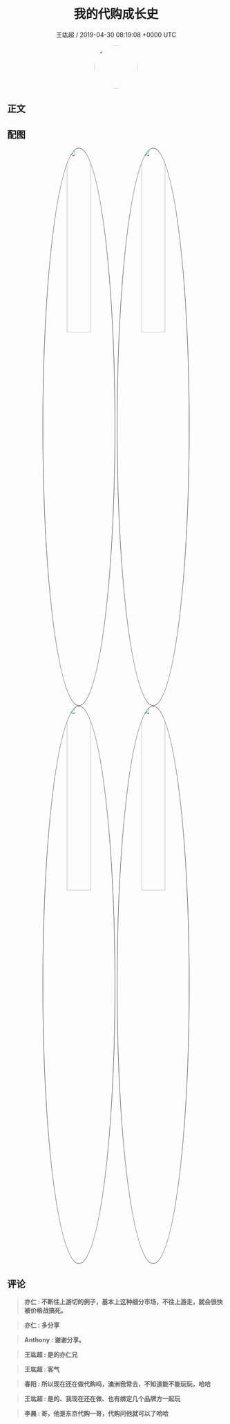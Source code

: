 <h1 align="center">我的代购成长史</h1>
<p align="center">
    <a>王竑超 / 2019-04-30 08:19:08 &#43;0000 UTC</a>
</p>

<div align="center">
    <img src="https://images.zsxq.com/FiuOwSO7X_bAkVjg6o95qlITbAVW?e=1590940799&amp;token=kIxbL07-8jAj8w1n4s9zv64FuZZNEATmlU_Vm6zD:zPDYXdK4s35SIz6Xi-GWRCLRfOU=" width="100" height="100" style="border:1px solid;border-radius:50%; color:#ffffff"/>
</div>

## 正文

<div>

</div>

## 配图
<div class="image" align="center">

<img src="https://images.zsxq.com/FvQ_8NdCZtdh1I9hdABOzSLJJi5J?imageMogr2/auto-orient/thumbnail/800x/format/jpg/blur/1x0/quality/75&amp;e=1590940799&amp;token=kIxbL07-8jAj8w1n4s9zv64FuZZNEATmlU_Vm6zD:ZCGzf-1VQrlivr6pUuNL_RedHwU=" width="33%" height="33%" style="border:1px solid;border-radius:50%; color:#3c3f41"/>

<img src="https://images.zsxq.com/FtZoRN1zbAbsK6de085-mw3MN4wL?imageMogr2/auto-orient/thumbnail/800x/format/jpg/blur/1x0/quality/75&amp;e=1590940799&amp;token=kIxbL07-8jAj8w1n4s9zv64FuZZNEATmlU_Vm6zD:D_7egyvn4JnaQlOMslxXd5aOHwE=" width="33%" height="33%" style="border:1px solid;border-radius:50%; color:#3c3f41"/>

<img src="https://images.zsxq.com/FujfQvVuIPhqTC_OXDbBsKr8jTeB?imageMogr2/auto-orient/thumbnail/800x/format/jpg/blur/1x0/quality/75&amp;e=1590940799&amp;token=kIxbL07-8jAj8w1n4s9zv64FuZZNEATmlU_Vm6zD:bBI5nlHU8V44COiThU7mmjXMXIM=" width="33%" height="33%" style="border:1px solid;border-radius:50%; color:#3c3f41"/>

<img src="https://images.zsxq.com/FsmVASZzvAruhF193OB6TNLtOdYv?imageMogr2/auto-orient/thumbnail/800x/format/jpg/blur/1x0/quality/75&amp;e=1590940799&amp;token=kIxbL07-8jAj8w1n4s9zv64FuZZNEATmlU_Vm6zD:xOJEhTMSua4wX6u7kRquWAMepCs=" width="33%" height="33%" style="border:1px solid;border-radius:50%; color:#3c3f41"/>

</div>

## 评论

<div align="left">
<div>

<blockquote >
<span> <strong>亦仁 : 不断往上游切的例子，基本上这种细分市场，不往上游走，就会很快被价格战搞死。 </strong></span>
</blockquote>

<blockquote >
<span> <strong>亦仁 : 多分享 </strong></span>
</blockquote>

<blockquote >
<span> <strong>Anthony : 谢谢分享。 </strong></span>
</blockquote>

<blockquote >
<span> <strong>王竑超 : 是的亦仁兄 </strong></span>
</blockquote>

<blockquote >
<span> <strong>王竑超 : 客气 </strong></span>
</blockquote>

<blockquote >
<span> <strong>春阳 : 所以现在还在做代购吗，澳洲我常去，不知道能不能玩玩，哈哈 </strong></span>
</blockquote>

<blockquote >
<span> <strong>王竑超 : 是的、我现在还在做、也有绑定几个品牌方一起玩 </strong></span>
</blockquote>

<blockquote >
<span> <strong>李晨 : 哥，他是东京代购一哥，代购问他就可以了哈哈 </strong></span>
</blockquote>

</div>
</div>
